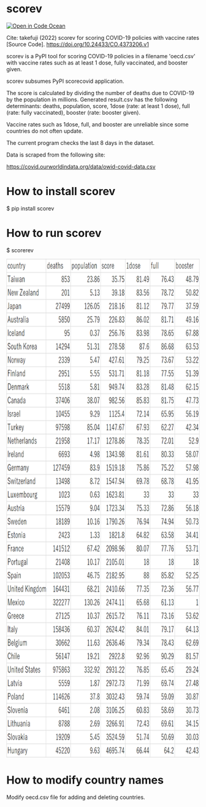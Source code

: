 # scorev
[![Open in Code Ocean](https://codeocean.com/codeocean-assets/badge/open-in-code-ocean.svg)](https://codeocean.com/capsule/1f1cb392-a56c-41da-a18d-ca8853a398e7/tree)

Cite:
takefuji (2022) scorev for scoring COVID-19 policies with vaccine rates [Source Code]. https://doi.org/10.24433/CO.4373206.v1


scorev is a PyPI tool for scoring COVID-19 policies in a filename 'oecd.csv' with vaccine rates 
such as at least 1 dose, fully vaccinated, and booster given.

scorev subsumes PyPI scorecovid application.

The score is calculated by dividing the number of deaths due to COVID-19 by the population in millions.
Generated result.csv has the following determinants:
deaths, population, score, 1dose (rate: at least 1 dose), full (rate: fully vaccinated), booster (rate: booster given).

Vaccine rates such as 1dose, full, and booster are unreliable 
since some countries do not often update.

The current program checks the last 8 days in the dataset.

Data is scraped from the following site:

https://covid.ourworldindata.org/data/owid-covid-data.csv

# How to install scorev
$ pip install scorev

# How to run scorev
$ scorerev

<img src='https://github.com/ytakefuji/scorev/raw/main/result.png' width=800 height=1300 >

# How to modify country names
Modify oecd.csv file for adding and deleting countries.
